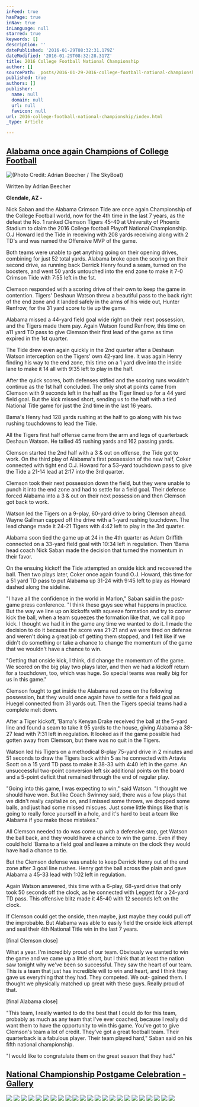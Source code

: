 ```yaml
---
inFeed: true
hasPage: true
inNav: true
inLanguage: null
starred: true
keywords: []
description: ''
datePublished: '2016-01-29T08:32:31.179Z'
dateModified: '2016-01-29T08:32:28.317Z'
title: 2016 College Football National Championship
author: []
sourcePath: _posts/2016-01-29-2016-college-football-national-championship.md
published: true
authors: []
publisher:
  name: null
  domain: null
  url: null
  favicon: null
url: 2016-college-football-national-championship/index.html
_type: Article

---
```

## [Alabama once again Champions of College Football][0]
![(Photo Credit: Adrian Beecher / The SkyBoat)](https://the-grid-user-content.s3-us-west-2.amazonaws.com/60dd8e17-e09d-4e92-b8cb-67c554b3a310.jpg)

Written by Adrian Beecher

**Glendale, AZ -**

Nick Saban and the Alabama Crimson Tide are once again Championship of the College Football world, now for the 4th time in the last 7 years, as the defeat the No. 1 ranked Clemson Tigers 45-40 at University of Phoenix Stadium to claim the 2016 College football Playoff National Championship. O.J Howard led the Tide in receiving with 208 yards receiving along with 2 TD's and was named the Offensive MVP of the game.

Both teams were unable to get anything going on their opening drives, combining for just 52 total yards. Alabama broke open the scoring on their second drive, as running back Derrick Henry found a seam, turned on the boosters, and went 50 yards untouched into the end zone to make it 7-0 Crimson Tide with 7:55 left in the 1st.

Clemson responded with a scoring drive of their own to keep the game in contention. Tigers' Deshaun Watson threw a beautiful pass to the back right of the end zone and it landed safely in the arms of his wide out, Hunter Renfrow, for the 31 yard score to tie up the game.

Alabama missed a 44-yard field goal wide right on their next possession, and the Tigers made them pay. Again Watson found Renfrow, this time on a11 yard TD pass to give Clemson their first lead of the game as time expired in the 1st quarter.

The Tide drew even again quickly in the 2nd quarter after a Deshaun Watson interception on the Tigers' own 42-yard line. It was again Henry finding his way to the end zone, this time on a 1 yard dive into the inside lane to make it 14 all with 9:35 left to play in the half.

After the quick scores, both defenses stifled and the scoring runs wouldn't continue as the 1st half concluded. The only shot at points came from Clemson with 9 seconds left in the half as the Tiger lined up for a 44 yard field goal. But the kick missed short, sending us to the half with a tied National Title game for just the 2nd time in the last 16 years.

Bama's Henry had 128 yards rushing at the half to go along with his two rushing touchdowns to lead the Tide.

All the Tigers first half offense came from the arm and legs of quarterback Deshaun Watson. He tallied 45 rushing yards and 162 passing yards.

Clemson started the 2nd half with a 3 & out on offense, the Tide got to work. On the third play of Alabama's first possession of the new half, Coker connected with tight end O.J. Howard for a 53-yard touchdown pass to give the Tide a 21-14 lead at 2:17 into the 3rd quarter.

Clemson took their next possession down the field, but they were unable to punch it into the end zone and had to settle for a field goal. Their defense forced Alabama into a 3 & out on their next possession and then Clemson got back to work.

Watson led the Tigers on a 9-play, 60-yard drive to bring Clemson ahead. Wayne Gallman capped off the drive with a 1-yard rushing touchdown. The lead change made it 24-21 Tigers with 4:42 left to play in the 3rd quarter.

Alabama soon tied the game up at 24 in the 4th quarter as Adam Griffith connected on a 33-yard field goal with 10:34 left in regulation.  Then 'Bama head coach Nick Saban made the decision that turned the momentum in their favor.

On the ensuing kickoff the Tide attempted an onside kick and recovered the ball. Then two plays later, Coker once again found O.J. Howard, this time for a 51 yard TD pass to put Alabama up 31-24 with 9:45 left to play as Howard dashed along the sideline.

"I have all the confidence in the world in Marlon," Saban said in the post-game press conference. "I think these guys see what happens in practice. But the way we line up on kickoffs with squeeze formation and try to corner kick the ball, when a team squeezes the formation like that, we call it pop kick. I thought we had it in the game any time we wanted to do it. I made the decision to do it because the score was 21-21 and we were tired on defense and weren't doing a great job of getting them stopped, and I felt like if we didn't do something or take a chance to change the momentum of the game that we wouldn't have a chance to win.

"Getting that onside kick, I think, did change the momentum of the game. We scored on the big play two plays later, and then we had a kickoff return for a touchdown, too, which was huge. So special teams was really big for us in this game."

Clemson fought to get inside the Alabama red zone on the following possession, but they would once again have to settle for a field goal as Huegel connected from 31 yards out. Then the Tigers special teams had a complete melt down.

After a Tiger kickoff, 'Bama's Kenyan Drake received the ball at the 5-yard line and found a seam to take it 95 yards to the house, giving Alabama a 38-27 lead with 7:31 left in regulation. It looked as if the game possible had gotten away from Clemson, but there was no quit in the Tigers.

Watson led his Tigers on a methodical 8-play 75-yard drive in 2 minutes and 51 seconds to draw the Tigers back within 5 as he connected with Artavis Scott on a 15 yard TD pass to make it 38-33 with 4:40 left in the game. An unsuccessful two-point conversion left six additional points on the board and a 5-point deficit that remained through the end of regular play.

"Going into this game, I was expecting to win," said Watson. "I thought we should have won. But like Coach Swinney said, there was a few plays that we didn't really capitalize on, and I missed some throws, we dropped some balls, and just had some missed miscues. Just some little things like that is going to really force yourself in a hole, and it's hard to beat a team like Alabama if you make those mistakes."

All Clemson needed to do was come up with a defensive stop, get Watson the ball back, and they would have a chance to win the game. Even if they could hold 'Bama to a field goal and leave a minute on the clock they would have had a chance to tie.

But the Clemson defense was unable to keep Derrick Henry out of the end zone after 3 goal line rushes.  Henry got the ball across the plain and gave Alabama a 45-33 lead with 1:02 left in regulation.

Again Watson answered, this time with a 6-play, 68-yard drive that only took 50 seconds off the clock, as he connected with Leggett for a 24-yard TD pass. This offensive blitz made it 45-40 with 12 seconds left on the clock.

If Clemson could get the onside, then maybe, just maybe they could pull off the improbable. But Alabama was able to easily field the onside kick attempt and seal their 4th National Title win in the last 7 years.

\[final Clemson close\]

What a year. I'm incredibly proud of our team. Obviously we wanted to win the game and we came up a little short, but I think that at least the nation saw tonight why we've been so successful. They saw the heart of our team. This is a team that just has incredible will to win and heart, and I think they gave us everything that they had. They competed. We out- gained them. I thought we physically matched up great with these guys. Really proud of that.

\[final Alabama close\]

"This team, I really wanted to do the best that I could do for this team, probably as much as any team that I've ever coached, because I really did want them to have the opportunity to win this game. You've got to give Clemson's team a lot of credit. They've got a great football team. Their quarterback is a fabulous player. Their team played hard," Saban said on his fifth national championship.

"I would like to congratulate them on the great season that they had."

## [National Championship Postgame Celebration -Gallery][1]
![](https://the-grid-user-content.s3-us-west-2.amazonaws.com/8f2ffb36-34d0-457f-8cd2-6bff3f2972ed.JPG)
![](https://the-grid-user-content.s3-us-west-2.amazonaws.com/2a68a331-97ec-40de-8b46-527889ef21e3.JPG)
![](https://the-grid-user-content.s3-us-west-2.amazonaws.com/e9154c59-fe50-478a-a53e-7c8d0706c3fd.JPG)
![](https://the-grid-user-content.s3-us-west-2.amazonaws.com/4bcd0803-5fc8-4c60-8ed3-59e8a9597460.JPG)
![](https://the-grid-user-content.s3-us-west-2.amazonaws.com/f27a4ad6-0e40-4794-9a17-f8a4fd11d627.JPG)
![](https://the-grid-user-content.s3-us-west-2.amazonaws.com/08643bae-ccc3-42d2-b64b-c5671240c4f7.JPG)
![](https://the-grid-user-content.s3-us-west-2.amazonaws.com/5339b76f-6504-45df-b63e-9ffa51ab5087.JPG)
![](https://the-grid-user-content.s3-us-west-2.amazonaws.com/d90ebc47-257f-4241-b57e-e410b19e9a33.JPG)
![](https://the-grid-user-content.s3-us-west-2.amazonaws.com/730ecf64-f957-49f0-881f-be4b8ea4092a.JPG)
![](https://the-grid-user-content.s3-us-west-2.amazonaws.com/48cc9aba-7d72-4955-88cd-2b4e758595f2.JPG)
![](https://the-grid-user-content.s3-us-west-2.amazonaws.com/1c95bf83-9425-4e93-acef-ac59430146ea.JPG)
![](https://the-grid-user-content.s3-us-west-2.amazonaws.com/4aa3c4d4-ca4a-496c-ac0d-b1baa5800eeb.JPG)
![](https://the-grid-user-content.s3-us-west-2.amazonaws.com/65aa4416-872b-46da-9de5-68e28a377524.JPG)
![](https://the-grid-user-content.s3-us-west-2.amazonaws.com/1edee682-54db-4ca0-a45f-0cd04cde345a.JPG)
![](https://the-grid-user-content.s3-us-west-2.amazonaws.com/2d5eba2f-4b64-418d-897a-9f79d8bdf670.JPG)
![](https://the-grid-user-content.s3-us-west-2.amazonaws.com/2a218cd8-1d1e-44c6-9480-9bc479e62086.JPG)
![](https://the-grid-user-content.s3-us-west-2.amazonaws.com/0d0f30ae-2767-4cb3-96df-a95a692d44d3.JPG)
![](https://the-grid-user-content.s3-us-west-2.amazonaws.com/df56bf21-c8ca-4474-bedc-91f53619080f.JPG)
![](https://the-grid-user-content.s3-us-west-2.amazonaws.com/86027380-edc0-4f48-990d-245dfcd53aa9.JPG)
![](https://the-grid-user-content.s3-us-west-2.amazonaws.com/d2b56eb4-2996-4a12-849c-7fbc90a7c3ec.JPG)
![](https://the-grid-user-content.s3-us-west-2.amazonaws.com/2057ebc5-9b94-4faf-9a88-65dceff95a84.JPG)
![](https://the-grid-user-content.s3-us-west-2.amazonaws.com/2dedcc44-9577-46cf-bbb6-1f4823bd9bfb.JPG)
![](https://the-grid-user-content.s3-us-west-2.amazonaws.com/5bce972a-5247-4db9-826a-906fb884b4d4.JPG)

[0]: http://www.theskyboat.com/2016-college-football-playoff-national-championship-jan-11/alabama-once-again-champions-of-college-football
[1]: http://www.theskyboat.com/2016-college-football-playoff-national-championship-jan-11/national-championship-postgame-celebration-gallery
